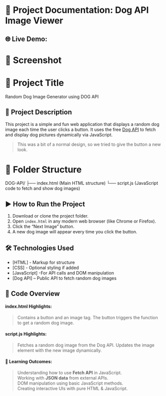 # 📝 Project Documentation: Dog API Image Viewer
## 🌐 Live Demo:

# 📸 Screenshot
# 📌 Project Title
Random Dog Image Generator using DOG API

## 📝 Project Description
This project is a simple and fun web application that displays a random dog image each time the user clicks a button. It uses the free [Dog API](https://dog.ceo/api/breeds/image/random) to fetch and display dog pictures dynamically via JavaScript.
> This was a bit of a normal design, so we tried to give the button a new look.

# 📁 Folder Structure

DOG-API/
├── index.html        (Main HTML structure) 
└── script.js         (JavaScript code to fetch and show dog images)

## ▶️ How to Run the Project
1. Download or clone the project folder.  
2. Open `index.html` in any modern web browser (like Chrome or Firefox).  
3. Click the “Next Image” button.  
4. A new dog image will appear every time you click the button.

## 🛠️️ Technologies Used
- [HTML] - Markup for structure 
- [CSS] - Optional styling if added
- [JavaScript] -For API calls and DOM manipulation  
- [Dog API] – Public API to fetch random dog images


## 📂 Code Overview

#### index.html Highlights:
> Contains a button and an image tag.
>The button triggers the function to get a random dog image.

#### script.js Highlights:
> Fetches a random dog image from the Dog API.
> Updates the image element with the new image dynamically.

#### 🧠 Learning Outcomes:
> Understanding how to use **Fetch API** in JavaScript.  
> Working with **JSON data** from external APIs.  
> DOM manipulation using basic JavaScript methods.  
> Creating interactive UIs with pure HTML & JavaScript.


